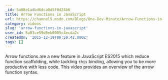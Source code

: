 ```yaml
---
_id: 5a88e1adbd6dca0d5f0d24b6
title: Arrow Functions in JavaScript
url: https://channel9.msdn.com/Blogs/One-Dev-Minute/Arrow-Functions-in-JavaScript
category: videos
slug: 'arrow-functions-in-javascript'
user_id: 5a83ce59d6eb0005c4ecda2c
createdOn: '2015-12-19T09:59:41.000Z'
tags: []
---
```


Arrow functions are a new feature in JavaScript ES2015 which reduce function scaffolding, while tackling `this` binding, allowing you to be more productive with less code. This video provides an overview of the arrow function syntax.
